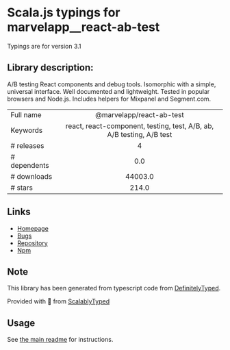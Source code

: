 
# Scala.js typings for marvelapp__react-ab-test

Typings are for version 3.1

## Library description:
A/B testing React components and debug tools. Isomorphic with a simple, universal interface. Well documented and lightweight. Tested in popular browsers and Node.js. Includes helpers for Mixpanel and Segment.com.

|                    |                 |
| ------------------ | :-------------: |
| Full name          | @marvelapp/react-ab-test |
| Keywords           | react, react-component, testing, test, A/B, ab, A/B testing, A/B test |
| # releases         | 4 |
| # dependents       | 0.0 |
| # downloads        | 44003.0 |
| # stars            | 214.0 |

## Links
- [Homepage](https://github.com/marvelapp/react-ab-test#readme)
- [Bugs](https://github.com/marvelapp/react-ab-test/issues)
- [Repository](https://github.com/marvelapp/react-ab-test)
- [Npm](https://www.npmjs.com/package/%40marvelapp%2Freact-ab-test)
    


## Note
This library has been generated from typescript code from [DefinitelyTyped](https://definitelytyped.org).

Provided with :purple_heart: from [ScalablyTyped](https://github.com/oyvindberg/ScalablyTyped)

## Usage
See [the main readme](../../readme.md) for instructions.



